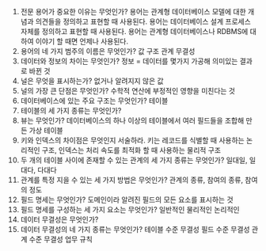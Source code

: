 1. 전문 용어가 중요한 이유는 무엇인가?
    용어는 관계형 데이터베이스 모델에 대한 개념과 의견들을 정의하고 표현할 때 사용된다. 용어는 데이터베이스 설계 프로세스 자체를 정의하고 표현할 때 사용된다. 용어는 관계형 데이터베이스나 RDBMS에 대하여 이야기 할 때면 언제나 사용된다.
2. 용어의 네 가지 범주의 이름은 무엇인가?
    값 구조 관계 무결성
3. 데이터와 정보의 차이는 무엇인가?
    정보 = 데이터를 몇가지 가공해 의미있는 결과로 바뀐 것
4. 널은 무엇을 표시하는가?
    없거나 알려지지 않은 값
5. 널의 가장 큰 단점은 무엇인가?
    수학적 연산에 부정적인 영향을 미친다는 것
6. 데이터베이스에 있는 주요 구조는 무엇인가?
    테이블
7. 테이블의 세 가지 종류는 무엇인가?
8. 뷰는 무엇인가?
    데이터베이스의 하나 이상의 테이블에서 여러 필드들을 조합해 만든 가상 테이블
9. 키와 인덱스의 차이점은 무엇인지 서술하라.
    키는 레코드를 식별할 때 사용하는 논리적인 구조, 인덱스는 처리 속도를 최적화 할 때 사용하는 물리적 구조
10. 두 개의 테이블 사이에 존재할 수 있는 관계의 세 가지 종류는 무엇인가?
    일대일, 일대다, 다대다
11. 관계를 특정 지을 수 있는 세 가지 방법은 무엇인가?
    관계의 종류, 참여의 종류, 참여의 정도
12. 필드 명세는 무엇인가?
    도메인이라 알려진 필드의 모든 요소를 표시하는 것
13. 필드 명세를 구성하는 세 가지 요소는 무엇인가?
    일반적인 물리적인 논리적인
14. 데이터 무결성은 무엇인가?
15. 데이터 무결성의 네 가지 종류는 무엇인가?
    테이블 수준 무결성 필드 수준 무결성 관계 수준 무결성 업무 규칙

